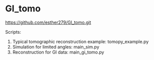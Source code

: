 # GI_tomo
https://github.com/esther279/GI_tomo.git

Scripts:
1. Typical tomographic reconstruction example: tomopy_example.py
2. Simulation for limited angles: main_sim.py
3. Reconstruction for GI data: main_gi_tomo.py
